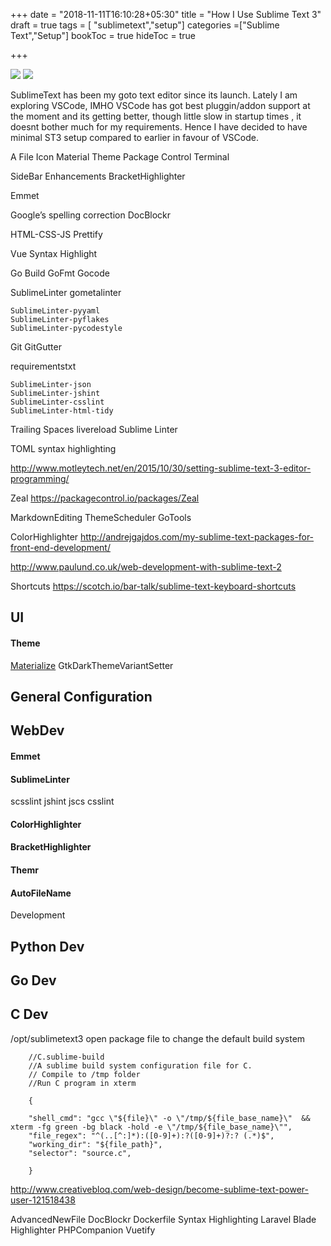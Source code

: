 +++
date = "2018-11-11T16:10:28+05:30"
title = "How I Use Sublime Text 3"
draft = true
tags = [ "sublimetext","setup"]
categories =["Sublime Text","Setup"]
bookToc = true
hideToc = true

+++

![](/img/my-sublimetext-setup/st31.png)
![](/img/my-sublimetext-setup/st32.png)

SublimeText has been my goto text editor since its launch. Lately I am exploring VSCode, IMHO VSCode has got best pluggin/addon support at the moment and its getting better, though little slow in startup times , it doesnt bother much for my requirements. Hence I have decided to have minimal ST3 setup compared to earlier in favour of VSCode.

A File Icon
Material Theme
Package Control
Terminal


  SideBar Enhancements
Bracket​Highlighter

Emmet

Google’s spelling correction
DocBlockr 

HTML-CSS-JS Prettify

 Vue Syntax Highlight


Go Build
GoFmt
Gocode

SublimeLinter
    gometalinter

    SublimeLinter-pyyaml
    SublimeLinter-pyflakes
    SublimeLinter-pycodestyle
    
Git
GitGutter

requirementstxt



    SublimeLinter-json
    SublimeLinter-jshint
    SublimeLinter-csslint
    SublimeLinter-html-tidy
    
    
    
Trailing Spaces
livereload
Sublime Linter




TOML syntax highlighting

http://www.motleytech.net/en/2015/10/30/setting-sublime-text-3-editor-programming/

Zeal
https://packagecontrol.io/packages/Zeal

MarkdownEditing
ThemeScheduler
GoTools

ColorHighlighter
http://andrejgajdos.com/my-sublime-text-packages-for-front-end-development/

http://www.paulund.co.uk/web-development-with-sublime-text-2

Shortcuts
https://scotch.io/bar-talk/sublime-text-keyboard-shortcuts

## UI

#### Theme

[Materialize](https://github.com/saadq/Materialize)
GtkDarkThemeVariantSetter

## General Configuration

## WebDev

#### Emmet

#### SublimeLinter

scsslint
jshint
jscs
csslint

#### ColorHighlighter

#### BracketHighlighter

#### Themr

#### AutoFileName

Development

## Python Dev

## Go Dev

## C Dev

/opt/sublimetext3 open package file to change the default build system

        //C.sublime-build
        //A sublime build system configuration file for C.
        // Compile to /tmp folder
        //Run C program in xterm

        {

        "shell_cmd": "gcc \"${file}\" -o \"/tmp/${file_base_name}\"  && xterm -fg green -bg black -hold -e \"/tmp/${file_base_name}\"",
        "file_regex": "^(..[^:]*):([0-9]+):?([0-9]+)?:? (.*)$",
        "working_dir": "${file_path}",
        "selector": "source.c",

        }

http://www.creativebloq.com/web-design/become-sublime-text-power-user-121518438

AdvancedNewFile
DocBlockr
Dockerfile Syntax Highlighting
Laravel Blade Highlighter
PHPCompanion
Vuetify


